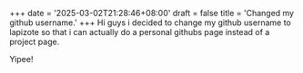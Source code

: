 +++
date = '2025-03-02T21:28:46+08:00'
draft = false
title = 'Changed my github username.'
+++
Hi guys i decided to change my github username to lapizote so that i can actually do a personal githubs page instead of a project page.

Yipee!